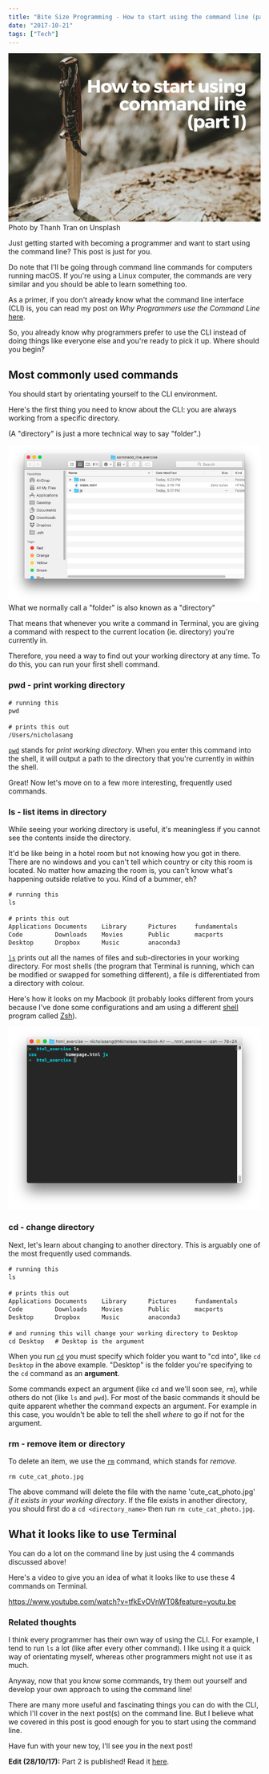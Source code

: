 ```yaml
---
title: "Bite Size Programming - How to start using the command line (part 1)"
date: "2017-10-21"
tags: ["Tech"]
---
```


![BSP how to start using the command line nickang blog](images/BSP-how-to-start-using-the-command-line-nickang-blog.png) Photo by Thanh Tran on Unsplash

Just getting started with becoming a programmer and want to start using the command line? This post is just for you.

Do note that I'll be going through command line commands for computers running macOS. If you're using a Linux computer, the commands are very similar and you should be able to learn something too.

As a primer, if you don't already know what the command line interface (CLI) is, you can read my post on _Why Programmers use the Command Line_ [here](/2017-10-18-why-programmers-use-command-line-interface/).

So, you already know why programmers prefer to use the CLI instead of doing things like everyone else and you're ready to pick it up. Where should you begin?

## Most commonly used commands

You should start by orientating yourself to the CLI environment.

Here's the first thing you need to know about the CLI: you are always working from a specific directory.

(A "directory" is just a more technical way to say "folder".)

![folder command line nickang blog](images/folder-command-line-nickang-blog.png) What we normally call a "folder" is also known as a "directory"

That means that whenever you write a command in Terminal, you are giving a command with respect to the current location (ie. directory) you're currently in.

Therefore, you need a way to find out your working directory at any time. To do this, you can run your first shell command.

### pwd - print working directory

```shell
# running this
pwd

# prints this out
/Users/nicholasang
```

[`pwd`](https://www.mankier.com/1/pwd) stands for _print working directory_. When you enter this command into the shell, it will output a path to the directory that you're currently in within the shell.

Great! Now let's move on to a few more interesting, frequently used commands.

### ls - list items in directory

While seeing your working directory is useful, it's meaningless if you cannot see the contents inside the directory.

It'd be like being in a hotel room but not knowing how you got in there. There are no windows and you can't tell which country or city this room is located. No matter how amazing the room is, you can't know what's happening outside relative to you. Kind of a bummer, eh?

```shell
# running this
ls

# prints this out
Applications Documents    Library      Pictures     fundamentals
Code         Downloads    Movies       Public       macports
Desktop      Dropbox      Music        anaconda3
```

[`ls`](https://www.mankier.com/1/ls) prints out all the names of files and sub-directories in your working directory. For most shells (the program that Terminal is running, which can be modified or swapped for something different), a file is differentiated from a directory with colour.

Here's how it looks on my Macbook (it probably looks different from yours because I've done some configurations and am using a different [shell](https://askubuntu.com/questions/506510/what-is-the-difference-between-terminal-console-shell-and-command-line) program called [Zsh](http://ohmyz.sh/)).

![ls command line nickang blog](images/ls-command-line-nickang-blog.png)

### cd - change directory

Next, let's learn about changing to another directory. This is arguably one of the most frequently used commands.

```shell
# running this
ls

# prints this out
Applications Documents    Library      Pictures     fundamentals
Code         Downloads    Movies       Public       macports
Desktop      Dropbox      Music        anaconda3

# and running this will change your working directory to Desktop
cd Desktop   # Desktop is the argument
```

When you run [`cd`](https://www.mankier.com/n/cd) you must specify which folder you want to "cd into", like `cd Desktop` in the above example. "Desktop" is the folder you're specifying to the `cd` command as an **argument**.

Some commands expect an argument (like `cd` and we'll soon see, `rm`), while others do not (like `ls` and `pwd`). For most of the basic commands it should be quite apparent whether the command expects an argument. For example in this case, you wouldn't be able to tell the shell _where_ to go if not for the argument.

### rm - remove item or directory

To delete an item, we use the [`rm`](https://www.mankier.com/1/rm) command, which stands for _remove_.

```shell
rm cute_cat_photo.jpg
```

The above command will delete the file with the name 'cute\_cat\_photo.jpg' _if it exists in your working directory_. If the file exists in another directory, you should first do a `cd <directory_name>` then run `rm cute_cat_photo.jpg`.

## What it looks like to use Terminal

You can do a lot on the command line by just using the 4 commands discussed above!

Here's a video to give you an idea of what it looks like to use these 4 commands on Terminal.

https://www.youtube.com/watch?v=tfkEvOVnWT0&feature=youtu.be

### Related thoughts

I think every programmer has their own way of using the CLI. For example, I tend to run `ls` a lot (like after every other command). I like using it a quick way of orientating myself, whereas other programmers might not use it as much.

Anyway, now that you know some commands, try them out yourself and develop your own approach to using the command line!

There are many more useful and fascinating things you can do with the CLI, which I'll cover in the next post(s) on the command line. But I believe what we covered in this post is good enough for you to start using the command line.

Have fun with your new toy, I'll see you in the next post!

**Edit (28/10/17):** Part 2 is published! Read it [here](/2017-10-27-start-using-the-command-line-part-2).
